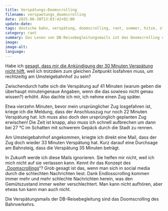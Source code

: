 ```yaml
---
title: Verspätungs-Doomscrolling
filename: verspaetungs_doomscrolling
date: 2025-06-30T13:03:42+02:00
update-date:
tags: deutsche bahn, verspätung, doomscrolling, rant, sommer, hitze, stress
category: rant
summary: Das Lesen von DB-Reisebegleitungsmails ist das Doomscrolling des Bahnverkehrs.
image:
image-alt:
language:
---
```


Habe ich [gesagt, dass mir die Ankündigung der 30 Minuten Verspätung nicht hilft](/blogposts/moderne_bahn), weil ich trotzdem zum gleichen Zeitpunkt losfahren muss, um rechtzeitig am Umsteigebahnhof zu sein?

Zwischendurch hatte sich die Verspätung auf 41 Minuten (warum geben die überhaupt minutengenaue Angaben, wenn die das sowieso nicht genau wissen?) erhöht. Also dachte ich mir, ich nehme einen Zug später.

Etwa vierzehn Minuten, bevor mein ursprünglicher Zug losgefahren ist, kriege ich die Meldung, dass der Anschlusszug nur noch 22 Minuten Verspätung hat. Ich muss also doch den ursprünglich geplanten Zug erwischen! Die Zeit ist knapp, also muss ich schnell aufbrechen um dann bei 27 °C im Schatten mit schwerem Gepäck durch die Stadt zu rennen.

Am Umsteigebahnhof angekommen, kriegte ich direkt eine Mail, dass der Zug doch wieder 33 Minuten Verspätung hat. Kurz darauf eine Durchsage am Bahnsteig, dass die Verspätung 35 Minuten beträgt.

In Zukunft werde ich diese Mails ignorieren. Sie helfen mir nicht, weil ich mich nicht auf sie verlassen kann. Kennt ihr das Konzept des „[Doomscrollings](https://de.wikipedia.org/wiki/Doomscrolling)“? Grob gesagt ist das, wenn man sich in social media durch die schlechten Nachrichten liest. Dank Endlosscrolling kommen immer mehr und mehr schlechte Nachrichten herein, was den Gemütszustand immer weiter verschlechtert. Man kann nicht aufhören, aber etwas tun kann man auch nicht.

Die Verspätungsmails der DB-Reisebegleitung sind das Doomscrolling des Bahnverkehrs.
